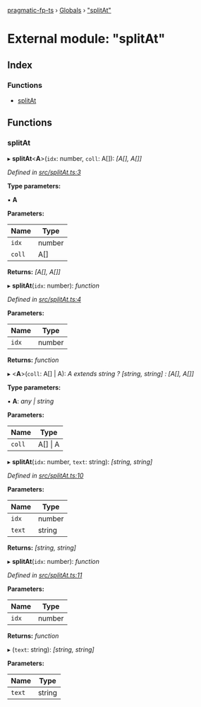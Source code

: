 [pragmatic-fp-ts](../README.md) › [Globals](../globals.md) › ["splitAt"](_splitat_.md)

# External module: "splitAt"

## Index

### Functions

* [splitAt](_splitat_.md#splitat)

## Functions

###  splitAt

▸ **splitAt**<**A**>(`idx`: number, `coll`: A[]): *[A[], A[]]*

*Defined in [src/splitAt.ts:3](https://github.com/hermann-p/pragmatic-fp-ts/blob/472cce0/src/splitAt.ts#L3)*

**Type parameters:**

▪ **A**

**Parameters:**

Name | Type |
------ | ------ |
`idx` | number |
`coll` | A[] |

**Returns:** *[A[], A[]]*

▸ **splitAt**(`idx`: number): *function*

*Defined in [src/splitAt.ts:4](https://github.com/hermann-p/pragmatic-fp-ts/blob/472cce0/src/splitAt.ts#L4)*

**Parameters:**

Name | Type |
------ | ------ |
`idx` | number |

**Returns:** *function*

▸ <**A**>(`coll`: A[] | A): *A extends string ? [string, string] : [A[], A[]]*

**Type parameters:**

▪ **A**: *any | string*

**Parameters:**

Name | Type |
------ | ------ |
`coll` | A[] &#124; A |

▸ **splitAt**(`idx`: number, `text`: string): *[string, string]*

*Defined in [src/splitAt.ts:10](https://github.com/hermann-p/pragmatic-fp-ts/blob/472cce0/src/splitAt.ts#L10)*

**Parameters:**

Name | Type |
------ | ------ |
`idx` | number |
`text` | string |

**Returns:** *[string, string]*

▸ **splitAt**(`idx`: number): *function*

*Defined in [src/splitAt.ts:11](https://github.com/hermann-p/pragmatic-fp-ts/blob/472cce0/src/splitAt.ts#L11)*

**Parameters:**

Name | Type |
------ | ------ |
`idx` | number |

**Returns:** *function*

▸ (`text`: string): *[string, string]*

**Parameters:**

Name | Type |
------ | ------ |
`text` | string |
